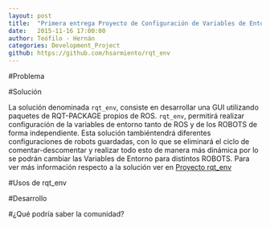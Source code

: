```yaml
---
layout: post
title:  "Primera entrega Proyecto de Configuración de Variables de Entorno"
date:   2015-11-16 17:00:00
author: Teófilo - Hernán
categories: Development_Project
github: https://github.com/hsarmiento/rqt_env
---
```


#Problema

#Solución

La solución denominada `rqt_env`, consiste en desarrollar una GUI utilizando paquetes de RQT-PACKAGE propios de ROS. `rqt_env`, permitirá realizar configuración de la variables de entorno tanto de ROS y de los ROBOTS de forma independiente. Esta solución tambiéntendrá diferentes configuraciones de robots guardadas,  con lo que se eliminará el ciclo de comentar-descomentar y realizar todo esto de manera más dinámica por lo se podrán cambiar las Variables de Entorno para distintos ROBOTS.
Para ver más información respecto a la solución ver en [Proyecto rqt_env](http://hsarmiento.github.io/htrob/planning_project/2015/10/26/project.html#solucin )


#Usos de rqt_env



#Desarrollo

#¿Qué podría saber la comunidad?
